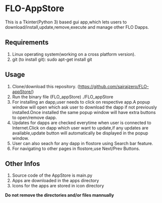 # FLO-AppStore
This is a Tkinter(Python 3) based gui app,which lets users to download/install,update,remove,execute and manage other FLO Dapps.

## Requirements
1. Linux operating system(working on a cross platform version).
2. git (to install git):
		sudo apt-get install git

## Usage
1. Clone/download this repository. (https://github.com/sairajzero/FLO-appStore/)
2. Run the binary file (FLO_appStore)
		./FLO_appStore
3. For installing an dapp,user needs to click on respective app.A popup window will open which ask user to download the dapp if not previously installed.Once installed the same popup window will have extra buttons to open/remove dapp.
4. Updates for dapps are checked everytime when user is connected to Internet.Click on dapp which user want to update,if any updates are available,update button will automatically be displayed in the popup window.
5. User can also seach for any dapp in flostore using Search bar feature.
6. For navigating to other pages in flostore,use Next/Prev Buttons.

## Other Infos

1. Source code of the AppStore is main.py
2. Apps are downloaded in the apps directory
3. Icons for the apps are stored in icon directory

**Do not remove the directories and/or files mannually**
